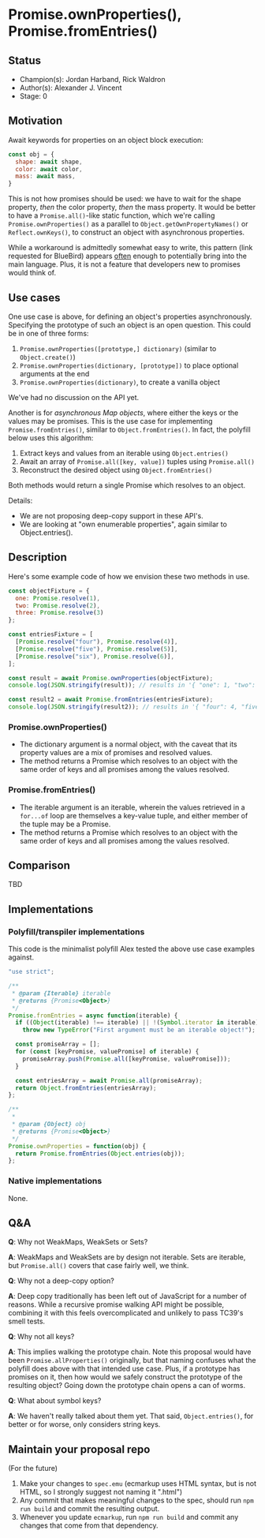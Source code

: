 # Promise.ownProperties(), Promise.fromEntries()

## Status

* Champion(s): Jordan Harband, Rick Waldron
* Author(s): Alexander J. Vincent
* Stage: 0

## Motivation

Await keywords for properties on an object block execution:

```javascript
const obj = {
  shape: await shape,
  color: await color,
  mass: await mass,
}
```

This is not how promises should be used:  we have to wait for the shape property, _then_ the color property, _then_ the mass property.  It would be better to have a `Promise.all()`-like static function, which we're calling `Promise.ownProperties()` as a parallel to `Object.getOwnPropertyNames()` or `Reflect.ownKeys()`, to construct an object with asynchronous properties.

While a workaround is admittedly somewhat easy to write, this pattern (link requested for BlueBird) appears [often](https://github.com/Agoric/agoric-sdk/blob/c254eb6950d99f28f410745aaaba5cda7f104af1/packages/same-structure/src/sameStructure.js#L104-L108) enough to potentially bring into the main language.  Plus, it is not a feature that developers new to promises would think of.

## Use cases

One use case is above, for defining an object's properties asynchronously.  Specifying the prototype of such an object is an open question.  This could be in one of three forms:
1. `Promise.ownProperties([prototype,] dictionary)` (similar to `Object.create()`)
2. `Promise.ownProperties(dictionary, [prototype])` to place optional arguments at the end
3. `Promise.ownProperties(dictionary)`, to create a vanilla object

We've had no discussion on the API yet.

Another is for _asynchronous Map objects_, where either the keys or the values may be promises.  This is the use case for implementing `Promise.fromEntries()`, similar to `Object.fromEntries()`.  In fact, the polyfill below uses this algorithm:

1. Extract keys and values from an iterable using `Object.entries()`
2. Await an array of `Promise.all([key, value])` tuples using `Promise.all()`
3. Reconstruct the desired object using `Object.fromEntries()`

Both methods would return a single Promise which resolves to an object.

Details:
* We are not proposing deep-copy support in these API's.
* We are looking at "own enumerable properties", again similar to Object.entries().

## Description

Here's some example code of how we envision these two methods in use.

```javascript
const objectFixture = {
  one: Promise.resolve(1),
  two: Promise.resolve(2),
  three: Promise.resolve(3)
};

const entriesFixture = [
  [Promise.resolve("four"), Promise.resolve(4)],
  [Promise.resolve("five"), Promise.resolve(5)],
  [Promise.resolve("six"), Promise.resolve(6)],
];

const result = await Promise.ownProperties(objectFixture);
console.log(JSON.stringify(result)); // results in '{ "one": 1, "two": 2, "three": 3 }'

const result2 = await Promise.fromEntries(entriesFixture);
console.log(JSON.stringify(result2)); // results in '{ "four": 4, "five": 5, "six": 6 }'
```

### Promise.ownProperties()

* The dictionary argument is a normal object, with the caveat that its property values are a mix of promises and resolved values.
* The method returns a Promise which resolves to an object with the same order of keys and all promises among the values resolved.

### Promise.fromEntries()

* The iterable argument is an iterable, wherein the values retrieved in a `for...of` loop are themselves a key-value tuple, and either member of the tuple may be a Promise.
* The method returns a Promise which resolves to an object with the same order of keys and all promises among the values resolved.

## Comparison

TBD

## Implementations

### Polyfill/transpiler implementations
This code is the minimalist polyfill Alex tested the above use case examples against.

```javascript
"use strict";

/**
 * @param {Iterable} iterable
 * @returns {Promise<Object>}
 */
Promise.fromEntries = async function(iterable) {
  if ((Object(iterable) !== iterable) || !(Symbol.iterator in iterable))
    throw new TypeError("First argument must be an iterable object!");

  const promiseArray = [];
  for (const [keyPromise, valuePromise] of iterable) {
    promiseArray.push(Promise.all([keyPromise, valuePromise]));
  }

  const entriesArray = await Promise.all(promiseArray);
  return Object.fromEntries(entriesArray);
};

/**
 * 
 * @param {Object} obj
 * @returns {Promise<Object>}
 */
Promise.ownProperties = function(obj) {
  return Promise.fromEntries(Object.entries(obj));
};
```

### Native implementations

None.

## Q&A

**Q**: Why not WeakMaps, WeakSets or Sets?

**A**: WeakMaps and WeakSets are by design not iterable.  Sets are iterable, but `Promise.all()` covers that case fairly well, we think.

**Q**: Why not a deep-copy option?

**A**: Deep copy traditionally has been left out of JavaScript for a number of reasons.  While a recursive promise walking API might be possible, combining it with this feels overcomplicated and unlikely to pass TC39's smell tests.

**Q**: Why not all keys?

**A**: This implies walking the prototype chain.  Note this proposal would have been `Promise.allProperties()` originally, but that naming confuses what the polyfill does above with that intended use case.  Plus, if a prototype has promises on it, then how would we safely construct the prototype of the resulting object?  Going down the prototype chain opens a can of worms.

**Q**: What about symbol keys?

**A**: We haven't really talked about them yet.  That said, `Object.entries()`, for better or for worse, only considers string keys.

## Maintain your proposal repo

(For the future) 

  1. Make your changes to `spec.emu` (ecmarkup uses HTML syntax, but is not HTML, so I strongly suggest not naming it ".html")
  1. Any commit that makes meaningful changes to the spec, should run `npm run build` and commit the resulting output.
  1. Whenever you update `ecmarkup`, run `npm run build` and commit any changes that come from that dependency.

  [explainer]: https://github.com/tc39/how-we-work/blob/HEAD/explainer.md
